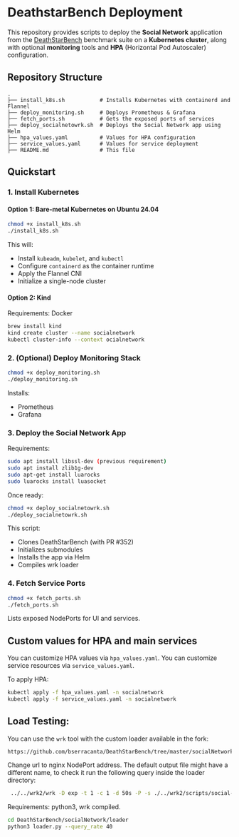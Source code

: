 # DeathstarBench Deployment

This repository provides scripts to deploy the **Social Network** application from the [DeathStarBench](https://github.com/delimitrou/DeathStarBench) benchmark suite on a **Kubernetes cluster**, along with optional **monitoring** tools and **HPA** (Horizontal Pod Autoscaler) configuration.

## Repository Structure

```
.
├── install_k8s.sh           # Installs Kubernetes with containerd and Flannel
├── deploy_monitoring.sh     # Deploys Prometheus & Grafana
├── fetch_ports.sh           # Gets the exposed ports of services
├── deploy_socialnetowrk.sh  # Deploys the Social Network app using Helm
├── hpa_values.yaml          # Values for HPA configuration
├── service_values.yaml      # Values for service deployment
├── README.md                # This file
```

## Quickstart

### 1. Install Kubernetes

#### Option 1: Bare-metal Kubernetes on Ubuntu 24.04

```bash
chmod +x install_k8s.sh
./install_k8s.sh
```

This will:
- Install `kubeadm`, `kubelet`, and `kubectl`
- Configure `containerd` as the container runtime
- Apply the Flannel CNI
- Initialize a single-node cluster

#### Option 2: Kind 

Requirements: Docker

```bash
brew install kind 
kind create cluster --name socialnetwork
kubectl cluster-info --context ocialnetwork
```

### 2. (Optional) Deploy Monitoring Stack

```bash
chmod +x deploy_monitoring.sh
./deploy_monitoring.sh
```

Installs:
- Prometheus
- Grafana

### 3. Deploy the Social Network App

Requirements:
```bash
sudo apt install libssl-dev (previous requirement)
sudo apt install zlib1g-dev
sudo apt-get install luarocks
sudo luarocks install luasocket
```

Once ready:

```bash
chmod +x deploy_socialnetowrk.sh
./deploy_socialnetowrk.sh
```

This script:
- Clones DeathStarBench (with PR #352)
- Initializes submodules
- Installs the app via Helm 
- Compiles wrk loader

### 4. Fetch Service Ports

```bash
chmod +x fetch_ports.sh
./fetch_ports.sh
```

Lists exposed NodePorts for UI and services.


## Custom values for HPA and main services

You can customize HPA values via `hpa_values.yaml`.
You can customize service resources via `service_values.yaml`.

To apply HPA:
```bash
kubectl apply -f hpa_values.yaml -n socialnetwork
kubectl apply -f service_values.yaml -n socialnetwork
```


## Load Testing:

You can use the `wrk` tool with the custom loader available in the fork:
```
https://github.com/bserracanta/DeathStarBench/tree/master/socialNetwork/loader
```

Change url to nginx NodePort address.
The default output file might have a different name, to check it run the following query inside the loader directory:

```bash
 ../../wrk2/wrk -D exp -t 1 -c 1 -d 50s -P -s ./../wrk2/scripts/social-network/compose-post.lua http://<nginxNodePort:Port>/wrk2-api/post/compose -T 1s -R 5
```


Requirements: python3, wrk compiled.

```bash
cd DeathStarBench/socialNetwork/loader
python3 loader.py --query_rate 40
```

